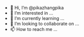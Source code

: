 - 👋 Hi, I’m @pikazhangpika
- 👀 I’m interested in ...
- 🌱 I’m currently learning ...
- 💞️ I’m looking to collaborate on ...
- 📫 How to reach me ...

<!---
pikazhangpika/pikazhangpika is a ✨ special ✨ repository because its `README.md` (this file) appears on your GitHub profile.
You can click the Preview link to take a look at your changes.
--->
